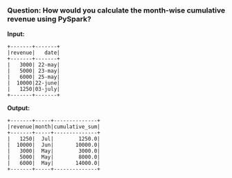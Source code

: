 ### Question: How would you calculate the month-wise cumulative revenue using PySpark?

**Input:**
```
+-------+-------+
|revenue|   date|
+-------+-------+
|   3000| 22-may|
|   5000| 23-may|
|   6000| 25-may|
|  10000|22-june|
|   1250|03-july|
+-------+-------+
```
**Output:**
```
+-------+-----+--------------+
|revenue|month|cumulative_sum|
+-------+-----+--------------+
|   1250|  Jul|        1250.0|
|  10000|  Jun|       10000.0|
|   3000|  May|        3000.0|
|   5000|  May|        8000.0|
|   6000|  May|       14000.0|
+-------+-----+--------------+
```